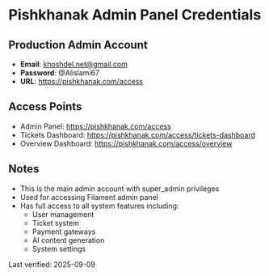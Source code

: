 # Pishkhanak Admin Panel Credentials

## Production Admin Account
- **Email**: khoshdel.net@gmail.com
- **Password**: @Alislami67
- **URL**: https://pishkhanak.com/access

## Access Points
- Admin Panel: https://pishkhanak.com/access
- Tickets Dashboard: https://pishkhanak.com/access/tickets-dashboard
- Overview Dashboard: https://pishkhanak.com/access/overview

## Notes
- This is the main admin account with super_admin privileges
- Used for accessing Filament admin panel
- Has full access to all system features including:
  - User management
  - Ticket system
  - Payment gateways
  - AI content generation
  - System settings

Last verified: 2025-09-09